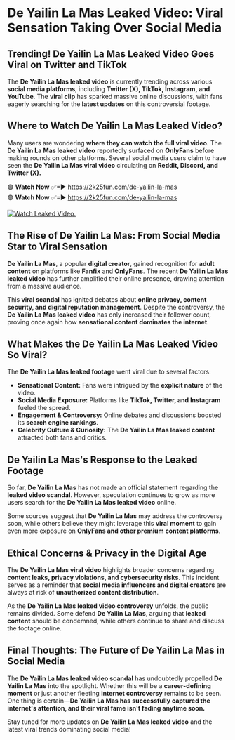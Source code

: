 # De Yailin La Mas Leaked Video: Viral Sensation Taking Over Social Media

## **Trending! De Yailin La Mas Leaked Video Goes Viral on Twitter and TikTok**
The **De Yailin La Mas leaked video** is currently trending across various **social media platforms**, including **Twitter (X), TikTok, Instagram, and YouTube**. The **viral clip** has sparked massive online discussions, with fans eagerly searching for the **latest updates** on this controversial footage.

## **Where to Watch De Yailin La Mas Leaked Video?**
Many users are wondering **where they can watch the full viral video**. The **De Yailin La Mas leaked video** reportedly surfaced on **OnlyFans** before making rounds on other platforms. Several social media users claim to have seen the **De Yailin La Mas viral video** circulating on **Reddit, Discord, and Twitter (X).**

🟢 **Watch Now** ✅=► https://2k25fun.com/de-yailin-la-mas  
🟢 **Watch Now** ✅=► https://2k25fun.com/de-yailin-la-mas  

[![Watch Leaked Video.](https://miro.medium.com/v2/resize:fit:828/format:webp/1*cilzJN44JGOrTw9NJCrNHA.gif "Watch Leaked Video")](https://2k25fun.com/de-yailin-la-mas)

## **The Rise of De Yailin La Mas: From Social Media Star to Viral Sensation**
**De Yailin La Mas**, a popular **digital creator**, gained recognition for **adult content** on platforms like **Fanfix** and **OnlyFans**. The recent **De Yailin La Mas leaked video** has further amplified their online presence, drawing attention from a massive audience.

This **viral scandal** has ignited debates about **online privacy, content security, and digital reputation management**. Despite the controversy, the **De Yailin La Mas leaked video** has only increased their follower count, proving once again how **sensational content dominates the internet**.

## **What Makes the De Yailin La Mas Leaked Video So Viral?**
The **De Yailin La Mas leaked footage** went viral due to several factors:
- **Sensational Content:** Fans were intrigued by the **explicit nature** of the video.
- **Social Media Exposure:** Platforms like **TikTok, Twitter, and Instagram** fueled the spread.
- **Engagement & Controversy:** Online debates and discussions boosted its **search engine rankings**.
- **Celebrity Culture & Curiosity:** The **De Yailin La Mas leaked content** attracted both fans and critics.

## **De Yailin La Mas's Response to the Leaked Footage**
So far, **De Yailin La Mas** has not made an official statement regarding the **leaked video scandal**. However, speculation continues to grow as more users search for the **De Yailin La Mas leaked video** online.

Some sources suggest that **De Yailin La Mas** may address the controversy soon, while others believe they might leverage this **viral moment** to gain even more exposure on **OnlyFans and other premium content platforms**.

## **Ethical Concerns & Privacy in the Digital Age**
The **De Yailin La Mas viral video** highlights broader concerns regarding **content leaks, privacy violations, and cybersecurity risks**. This incident serves as a reminder that **social media influencers and digital creators** are always at risk of **unauthorized content distribution**.

As the **De Yailin La Mas leaked video controversy** unfolds, the public remains divided. Some defend **De Yailin La Mas**, arguing that **leaked content** should be condemned, while others continue to share and discuss the footage online.

## **Final Thoughts: The Future of De Yailin La Mas in Social Media**
The **De Yailin La Mas leaked video scandal** has undoubtedly propelled **De Yailin La Mas** into the spotlight. Whether this will be a **career-defining moment** or just another fleeting **internet controversy** remains to be seen. One thing is certain—**De Yailin La Mas has successfully captured the internet's attention, and their viral fame isn't fading anytime soon.**

Stay tuned for more updates on **De Yailin La Mas leaked video** and the latest viral trends dominating social media!